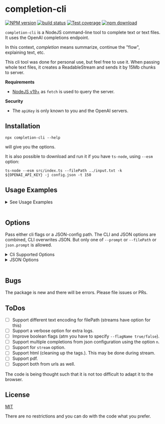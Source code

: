 # completion-cli

[![NPM version][npm-image]][npm-url]
[![build status][ci-image]][ci-url]
[![Test coverage][codecov-image]][codecov-url]
[![npm download][download-image]][download-url]

`completion-cli` is a NodeJS command-line tool to complete text or text files. It uses the OpenAI completions endpoint.

In this context, _completion_ means summarize, continue the "flow", explaining text, etc.

This cli tool was done for personal use, but feel free to use it. When passing whole text files, it creates a ReadableStream and sends it by 15Mb chunks to server.

**Requirements**

- [NodeJS v19+](https://nodejs.org/en/download/current/) as `fetch` is used to query the server.

**Security**

- The `apiKey` is only known to you and the OpenAI servers.

## Installation

`npx completion-cli --help`

will give you the options.

It is also possible to download and run it if you have `ts-node`, using `--esm` option:

```shell
ts-node --esm src/index.ts --filePath ../input.txt -k ${OPENAI_API_KEY} -j config.json -t 150
```
## Usage Examples

<details>

<summary> See Usage Examples </summary>

- Send the text from `blogpost.txt` using supported option in the config file.

I tend to use this option almost exclusively.

```shell
npx completion-cli -k this5436is546thekey25 -j ./path/to/config.json -f ./path/to/blogpost.txt
```

Example of a [json config here](./test/jsonConfig.json)

- Creative reply, 2000 tokens long roughly

```shell
npx completion-cli -k this5436is546thekey25 -t 2000 -T 1 -p "Explain me the world:"
```

</details>
<br/>

## Options

Pass either cli flags or a JSON-config path. The CLI and JSON options are combined, CLI overwrites JSON. But only one of `--prompt` or `--filePath` or `json.prompt` is allowed.

<details>
<summary> Cli Supported Options </summary>

- `--help`
- `--apiKey` or `-k`, your openAI api key, generated at [OpenAI Official Site](https://beta.openai.com/). **Example**: `completion-cli -k this5436is546thekey25`
- `--filePath` or `-f`, the relative path to the text file. **Example**: `completion-cli -f ./path/to/blogpost.txt`
- `--jsonConfig` or `-j`, path to a json file with any of the [Open AI Supported Options](#supported-onot both, and any of these overwrites ptions). **Example**: `completion-cli -j ./path/to/config.json`

The CLI only supports a small subset of [OpenAI options][1]

- `--prompt` or `-p`: one way to pass text. **Example**: `completion-cli -p Explain me the world: `. The length limit is 15000 bytes (ascii characters.)
- `--model` or `-m`, the default model used is _text-davinci-003_. Other flavours are: _text-curie-001_, _text-babbage-001_. Default `text-davinci-003`
- `--tokens` or `-t` the expected response length in tokens (max is 4096, about 1700 english words.)`
- `--temperature` or `-T` (capital **T**). How creative the model is. Float between 0 and 1. Default 0.
- `--echo` or `-e`. Explicit `boolean`. Indicates whether to concatenate the response to the prompt or not. You need to specify `--echo [true, false]`

</details>

<details>

<br/>

All the values in the object are optional. For explanations and default values check [the schema file](./OpenAIOptions).

<summary>JSON Options</summary>

```js
{
  "apiKey": string;
  "model": string;
  "prompt": string;
  "suffix": string;
  "max_tokens": number;
  "temperature": number;
  "top_p": number;
  "echo": boolean;
  "stop": string | string[];
  "presence_penalty": number;
  "frequency_penalty": number;
  "prePromptString": string;
  "postPromptString": string;
}
```

</details>

<br/>

## Bugs

The package is new and there will be errors. Please file issues or PRs.

## ToDos

- [ ] Support different text encoding for filePath (streams have option for this)
- [ ] Support a verbose option for extra logs.
- [ ] Improve boolean flags (atm you have to specify `--flagName true/false`).
- [ ] Support multiple completions from json configuration using the option `n`.
- [ ] Support for `stream` option.
- [ ] Support html (cleaning up the tags.). This may be done during stream.
- [ ] Support pdf.
- [ ] Support both from urls as well.

The code is being thought such that it is not too difficult to adapt it to the browser.

## License

[MIT](./LICENSE)

There are no restrictions and you can do with the code what you prefer.

[1]: https://beta.openai.com/docs/api-reference/completions/create
[npm-image]: https://img.shields.io/npm/v/completion-cli.svg
[npm-url]: https://www.npmjs.com/package/completion-cli
[ci-image]: https://github.com/santimirandarp/completion-cli/workflows/Node.js%20CI/badge.svg?branch=main
[ci-url]: https://github.com/santimirandarp/completion-cli/actions?query=workflow%3A%22Node.js+CI%22
[codecov-image]: https://img.shields.io/codecov/c/github/santimirandarp/completion-cli.svg
[codecov-url]: https://codecov.io/gh/santimirandarp/completion-cli
[download-image]: https://img.shields.io/npm/dm/completion-cli.svg
[download-url]: https://www.npmjs.com/package/completion-cli
